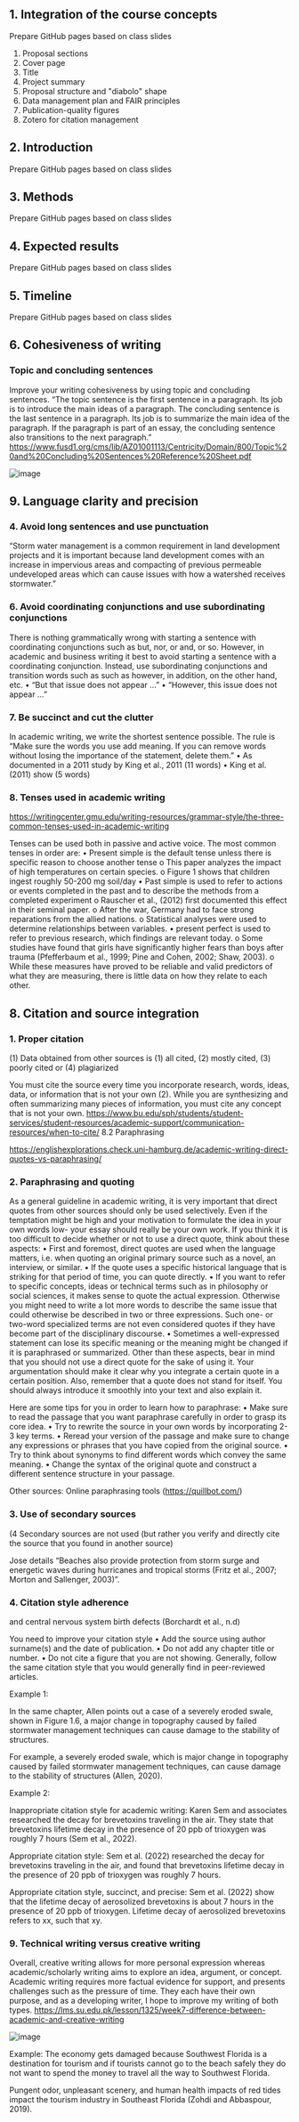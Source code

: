 ## 1. Integration of the course concepts
Prepare GitHub pages based on class slides
1. Proposal sections 
2. Cover page
3. Title
4. Project summary
5. Proposal structure and "diabolo" shape
6. Data management plan and FAIR principles
7. Publication-quality figures
8. Zotero for citation management 

## 2. Introduction
Prepare GitHub pages based on class slides

## 3. Methods
Prepare GitHub pages based on class slides

## 4. Expected results
Prepare GitHub pages based on class slides

## 5. Timeline
Prepare GitHub pages based on class slides

## 6. Cohesiveness of writing

### Topic and concluding sentences
Improve your writing cohesiveness by using topic and concluding sentences. “The topic sentence is the first sentence in a paragraph. Its job is to introduce the main ideas of a paragraph. The concluding sentence is the last sentence in a paragraph. Its job is to summarize the main idea of the paragraph. If the paragraph is part of an essay, the concluding sentence also transitions to the next paragraph.” https://www.fusd1.org/cms/lib/AZ01001113/Centricity/Domain/800/Topic%20and%20Concluding%20Sentences%20Reference%20Sheet.pdf

![image](https://github.com/user-attachments/assets/53b074aa-3054-4ded-a3d6-60012c6b29e1)

## 9. Language clarity and precision
    
### 4. Avoid long sentences and use punctuation  

“Storm water management is a common requirement in land development projects and it is important because land development comes with an increase in impervious areas and compacting of previous permeable undeveloped areas which can cause issues with how a watershed receives stormwater.”

### 6. Avoid coordinating conjunctions and use subordinating conjunctions

There is nothing grammatically wrong with starting a sentence with coordinating conjunctions such as but, nor, or and, or so. However, in academic and business writing it best to avoid starting a sentence with a coordinating conjunction.  Instead, use subordinating conjunctions and transition words such as such as however, in addition, on the other hand, etc. 
•	“But that issue does not appear …”
•	“However, this issue does not appear …”

### 7. Be succinct and cut the clutter 

In academic writing, we write the shortest sentence possible.  The rule is “Make sure the words you use add meaning. If you can remove words without losing the importance of the statement, delete them.”
•	As documented in a 2011 study by King et al., 2011 (11 words)
•	King et al. (2011) show (5 words)

### 8. Tenses used in academic writing

https://writingcenter.gmu.edu/writing-resources/grammar-style/the-three-common-tenses-used-in-academic-writing

Tenses can be used both in passive and active voice. The most common tenses in order are:
•	Present simple is the default tense unless there is specific reason to choose another tense
o	This paper analyzes the impact of high temperatures on certain species.
o	Figure 1 shows that children ingest roughly 50-200 mg soil/day
•	Past simple is used to refer to actions or events completed in the past and to describe the methods from a completed experiment 
o	Rauscher et al., (2012) first documented this effect in their seminal paper.
o	After the war, Germany had to face strong reparations from the allied nations. 
o	Statistical analyses were used to determine relationships between variables.
•	present perfect is used to refer to previous research, which findings are relevant today. 
o	Some studies have found that girls have significantly higher fears than boys after trauma (Pfefferbaum et al., 1999; Pine and Cohen, 2002; Shaw, 2003).
o	While these measures have proved to be reliable and valid predictors of what they are measuring, there is little data on how they relate to each other.

## 8. Citation and source integration

### 1. Proper citation 

(1) Data obtained from other sources is (1) all cited, (2) mostly cited, (3) poorly cited or (4) plagiarized

You must cite the source every time you incorporate research, words, ideas, data, or information that is not your own (2). While you are synthesizing and often summarizing many pieces of information, you must cite any concept that is not your own.
https://www.bu.edu/sph/students/student-services/student-resources/academic-support/communication-resources/when-to-cite/
8.2 Paraphrasing

https://englishexplorations.check.uni-hamburg.de/academic-writing-direct-quotes-vs-paraphrasing/

### 2. Paraphrasing and quoting
As a general guideline in academic writing, it is very important that direct quotes from other sources should only be used selectively. Even if the temptation might be high and your motivation to formulate the idea in your own words low- your essay should really be your own work. If you think it is too difficult to decide whether or not to use a direct quote, think about these aspects:
•	First and foremost, direct quotes are used when the language matters, i.e. when quoting an original primary source such as a novel, an interview, or similar.
•	If the quote uses a specific historical language that is striking for that period of time, you can quote directly.
•	If you want to refer to specific concepts, ideas or technical terms such as in philosophy or social sciences, it makes sense to quote the actual expression. Otherwise you might need to write a lot more words to describe the same issue that could otherwise be described in two or three expressions. Such one- or two-word specialized terms are not even considered quotes if they have become part of the disciplinary discourse.
•	Sometimes a well-expressed statement can lose its specific meaning or the meaning might be changed if it is paraphrased or summarized.
Other than these aspects, bear in mind that you should not use a direct quote for the sake of using it. Your argumentation should make it clear why you integrate a certain quote in a certain position. Also, remember that a quote does not stand for itself. You should always introduce it smoothly into your text and also explain it.

Here are some tips for you in order to learn how to paraphrase:
•	Make sure to read the passage that you want paraphrase carefully in order to grasp its core idea.
•	Try to rewrite the source in your own words by incorporating 2-3 key terms.
•	Reread your version of the passage and make sure to change any expressions or phrases that you have copied from the original source.
•	Try to think about synonyms to find different words which convey the same meaning.
•	Change the syntax of the original quote and construct a different sentence structure in your passage.

Other sources: Online paraphrasing tools (https://quillbot.com/)

### 3. Use of secondary sources

(4 Secondary sources are not used (but rather you verify and directly cite the source that you found in another source)

Jose details “Beaches also provide protection from storm surge and energetic waves during hurricanes and tropical storms (Fritz et al., 2007; Morton and Sallenger, 2003)”. 

### 4. Citation style adherence
and central nervous system birth defects (Borchardt et al., n.d)

You need to improve your citation style
•	Add the source using author surname(s) and the date of publication. 
•	Do not add any chapter title or number. 
•	Do not cite a figure that you are not showing. 
Generally, follow the same citation style that you would generally find in peer-reviewed articles. 

Example 1: 

In the same chapter, Allen points out a case of a severely eroded swale, shown in Figure 1.6, a major change in topography caused by failed stormwater management techniques can cause damage to the stability of structures.

For example, a severely eroded swale, which is major change in topography caused by failed stormwater management techniques, can cause damage to the stability of structures (Allen, 2020).

Example 2:

Inappropriate citation style for academic writing: 
Karen Sem and associates researched the decay for brevetoxins traveling in the air. They state that brevetoxins lifetime decay in the presence of 20 ppb of trioxygen was roughly 7 hours (Sem et al., 2022).

Appropriate citation style: 
Sem et al. (2022) researched the decay for brevetoxins traveling in the air, and found that brevetoxins lifetime decay in the presence of 20 ppb of trioxygen was roughly 7 hours.

Appropriate citation style, succinct, and precise:
Sem et al. (2022) show that the lifetime decay of aerosolized brevetoxins is about 7 hours in the presence of 20 ppb of trioxygen. Lifetime decay of aerosolized brevetoxins refers to xx, such that xy.

### 9. Technical writing versus creative writing 

Overall, creative writing allows for more personal expression whereas academic/scholarly writing aims to explore an idea, argument, or concept.  Academic writing requires more factual evidence for support, and presents challenges such as the pressure of time.  They each have their own purpose, and as a developing writer, I hope to improve my writing of both types.
https://lms.su.edu.pk/lesson/1325/week7-difference-between-academic-and-creative-writing

![image](https://github.com/user-attachments/assets/43b34cf4-e675-4449-97c7-a14d808d146c)

Example:
The economy gets damaged because Southwest Florida is a destination for tourism and if tourists cannot go to the beach safely they do not want to spend the money to travel all the way to Southwest Florida.

Pungent odor, unpleasant scenery, and human health impacts of red tides impact the tourism industry in Southeast Florida (Zohdi and Abbaspour, 2019). 
